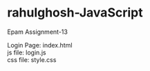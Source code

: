 # rahulghosh-JavaScript
Epam Assignment-13

Login Page: index.html<br>
js file: login.js<br>
css file: style.css<br>

